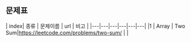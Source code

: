 ## 문제표
| index| 종류 | 문제이름 | url | 비고 |
|---|---|---|---|---|---|
|1 | Array | Two Sum|https://leetcode.com/problems/two-sum/ | |
